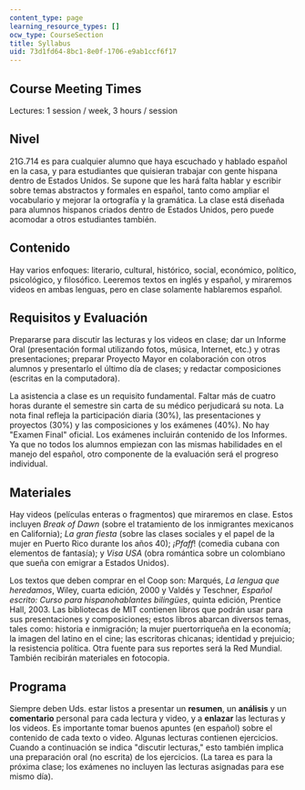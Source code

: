 ```yaml
---
content_type: page
learning_resource_types: []
ocw_type: CourseSection
title: Syllabus
uid: 73d1fd64-8bc1-8e0f-1706-e9ab1ccf6f17
---
```


Course Meeting Times
--------------------

Lectures: 1 session / week, 3 hours / session

Nivel
-----

21G.714 es para cualquier alumno que haya escuchado y hablado español en la casa, y para estudiantes que quisieran trabajar con gente hispana dentro de Estados Unidos. Se supone que les hará falta hablar y escribir sobre temas abstractos y formales en español, tanto como ampliar el vocabulario y mejorar la ortografía y la gramática. La clase está diseñada para alumnos hispanos criados dentro de Estados Unidos, pero puede acomodar a otros estudiantes también.

Contenido
---------

Hay varios enfoques: literario, cultural, histórico, social, económico, político, psicológico, y filosófico. Leeremos textos en inglés y español, y miraremos videos en ambas lenguas, pero en clase solamente hablaremos español.

Requisitos y Evaluación
-----------------------

Prepararse para discutir las lecturas y los videos en clase; dar un Informe Oral (presentación formal utilizando fotos, música, Internet, etc.) y otras presentaciones; preparar Proyecto Mayor en colaboración con otros alumnos y presentarlo el último día de clases; y redactar composiciones (escritas en la computadora).

La asistencia a clase es un requisito fundamental. Faltar más de cuatro horas durante el semestre sin carta de su médico perjudicará su nota. La nota final refleja la participación diaria (30%), las presentaciones y proyectos (30%) y las composiciones y los exámenes (40%). No hay "Examen Final" oficial. Los exámenes incluirán contenido de los Informes. Ya que no todos los alumnos empiezan con las mismas habilidades en el manejo del español, otro componente de la evaluación será el progreso individual.

Materiales
----------

Hay videos (películas enteras o fragmentos) que miraremos en clase. Estos incluyen _Break of Dawn_ (sobre el tratamiento de los inmigrantes mexicanos en California); _La gran fiesta_ (sobre las clases sociales y el papel de la mujer en Puerto Rico durante los años 40); _¡Pfaff_! (comedia cubana con elementos de fantasía); y _Visa USA_ (obra romántica sobre un colombiano que sueña con emigrar a Estados Unidos).

Los textos que deben comprar en el Coop son: Marqués, _La lengua que heredamos_, Wiley, cuarta edición, 2000 y Valdés y Teschner, _Español escrito: Curso para hispanohablantes bilingües_, quinta edición, Prentice Hall, 2003. Las bibliotecas de MIT contienen libros que podrán usar para sus presentaciones y composiciones; estos libros abarcan diversos temas, tales como: historia e inmigración; la mujer puertorriqueña en la economía; la imagen del latino en el cine; las escritoras chicanas; identidad y prejuicio; la resistencia política. Otra fuente para sus reportes será la Red Mundial. También recibirán materiales en fotocopia.

Programa
--------

Siempre deben Uds. estar listos a presentar un **resumen**, un **análisis** y un **comentario** personal para cada lectura y video, y a **enlazar** las lecturas y los videos. Es importante tomar buenos apuntes (en español) sobre el contenido de cada texto o video. Algunas lecturas contienen ejercicios. Cuando a continuación se indica "discutir lecturas," esto también implica una preparación oral (no escrita) de los ejercicios. (La tarea es para la próxima clase; los exámenes no incluyen las lecturas asignadas para ese mismo día).
